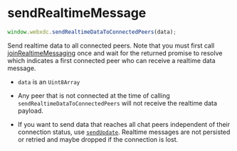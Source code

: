 # sendRealtimeMessage

```js
window.webxdc.sendRealtimeDataToConnectedPeers(data);
```

Send realtime data to all connected peers. 
Note that you must first call [joinRealtimeMessaging](./setRealtimeListener.md) once
and wait for the returned promise to resolve which indicates a first connected peer
who can receive a realtime data message. 

- `data` is an `Uint8Array`

- Any peer that is not connected at the time of calling `sendRealtimeDataToConnectedPeers`
  will not receive the realtime data payload. 

- If you want to send data that reaches all chat peers independent of
  their connection status, use [`sendUpdate`](./sendUpdate.md). 
  Realtime messages are not persisted or retried and maybe dropped
  if the connection is lost. 
